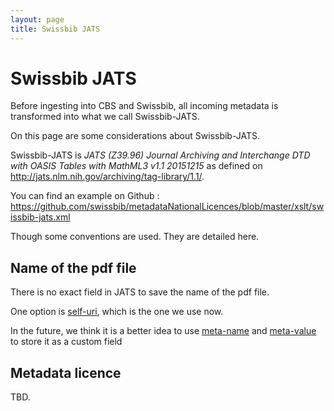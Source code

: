 ```yaml
---
layout: page
title: Swissbib JATS
---
```


# Swissbib JATS

Before ingesting into CBS and Swissbib, all incoming metadata is transformed into what we call Swissbib-JATS.

On this page are some considerations about Swissbib-JATS.

Swissbib-JATS is *JATS (Z39.96) Journal Archiving and Interchange DTD with OASIS Tables with MathML3 v1.1 20151215* as defined on <http://jats.nlm.nih.gov/archiving/tag-library/1.1/>.

You can find an example on Github : <https://github.com/swissbib/metadataNationalLicences/blob/master/xslt/swissbib-jats.xml>

Though some conventions are used. They are detailed here.

## Name of the pdf file

There is no exact field in JATS to save the name of the pdf file.

One option is [self-uri](http://jats.nlm.nih.gov/archiving/tag-library/1.1/element/self-uri.html), which is the one we use now.

In the future, we think it is a better idea to use [meta-name](http://jats.nlm.nih.gov/archiving/tag-library/1.1/element/meta-name.html) and [meta-value](http://jats.nlm.nih.gov/archiving/tag-library/1.1/element/meta-value.html) to store it as a custom field

## Metadata licence

TBD.
